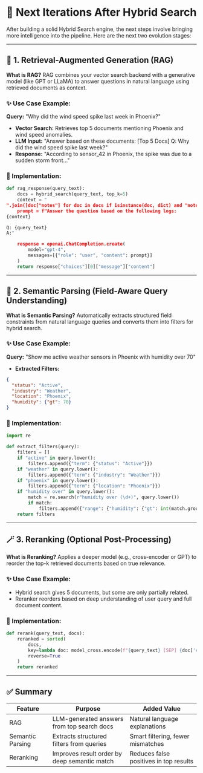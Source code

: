 
# 🚀 Next Iterations After Hybrid Search

After building a solid Hybrid Search engine, the next steps involve bringing more intelligence into the pipeline. Here are the next two evolution stages:

---

## 🧠 1. Retrieval-Augmented Generation (RAG)

**What is RAG?**
RAG combines your vector search backend with a generative model (like GPT or LLaMA) to answer questions in natural language using retrieved documents as context.

### ✨ Use Case Example:
**Query:** "Why did the wind speed spike last week in Phoenix?"

- **Vector Search:** Retrieves top 5 documents mentioning Phoenix and wind speed anomalies.
- **LLM Input:** "Answer based on these documents:
[Top 5 Docs]
Q: Why did the wind speed spike last week?"
- **Response:** "According to sensor_42 in Phoenix, the spike was due to a sudden storm front..."

### 🧪 Implementation:
```python
def rag_response(query_text):
    docs = hybrid_search(query_text, top_k=5)
    context = "
".join([doc["notes"] for doc in docs if isinstance(doc, dict) and "notes" in doc])
    prompt = f"Answer the question based on the following logs:
{context}

Q: {query_text}
A:"

    response = openai.ChatCompletion.create(
        model="gpt-4",
        messages=[{"role": "user", "content": prompt}]
    )
    return response["choices"][0]["message"]["content"]
```

---

## 🎯 2. Semantic Parsing (Field-Aware Query Understanding)

**What is Semantic Parsing?**
Automatically extracts structured field constraints from natural language queries and converts them into filters for hybrid search.

### ✨ Use Case Example:
**Query:** "Show me active weather sensors in Phoenix with humidity over 70"

- **Extracted Filters:**
```json
{
  "status": "Active",
  "industry": "Weather",
  "location": "Phoenix",
  "humidity": {"gt": 70}
}
```

### 🧪 Implementation:
```python
import re

def extract_filters(query):
    filters = []
    if "active" in query.lower():
        filters.append({"term": {"status": "Active"}})
    if "weather" in query.lower():
        filters.append({"term": {"industry": "Weather"}})
    if "phoenix" in query.lower():
        filters.append({"term": {"location": "Phoenix"}})
    if "humidity over" in query.lower():
        match = re.search(r"humidity over (\d+)", query.lower())
        if match:
            filters.append({"range": {"humidity": {"gt": int(match.group(1))}}})
    return filters
```

---

## 🪄 3. Reranking (Optional Post-Processing)

**What is Reranking?**
Applies a deeper model (e.g., cross-encoder or GPT) to reorder the top-k retrieved documents based on true relevance.

### ✨ Use Case Example:
- Hybrid search gives 5 documents, but some are only partially related.
- Reranker reorders based on deep understanding of user query and full document content.

### 🧪 Implementation:
```python
def rerank(query_text, docs):
    reranked = sorted(
        docs,
        key=lambda doc: model_cross.encode(f"{query_text} [SEP] {doc['combined_text']}", convert_to_tensor=True).mean(),
        reverse=True
    )
    return reranked
```

---

## ✅ Summary

| Feature           | Purpose                                      | Added Value                             |
|-------------------|----------------------------------------------|-----------------------------------------|
| RAG               | LLM-generated answers from top search docs   | Natural language explanations           |
| Semantic Parsing  | Extracts structured filters from queries     | Smart filtering, fewer mismatches       |
| Reranking         | Improves result order by deep semantic match | Reduces false positives in top results  |
